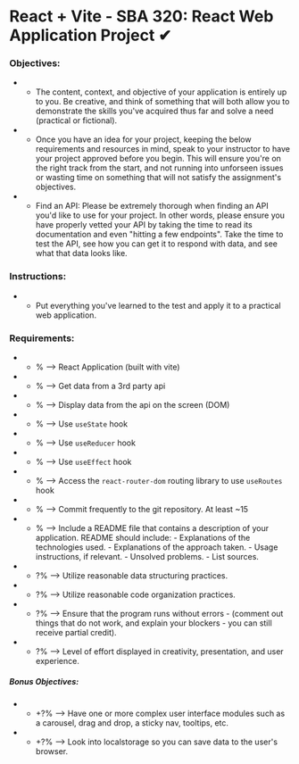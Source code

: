 # React + Vite - SBA 320: React Web Application Project ✔


### Objectives:
*  -  The content, context, and objective of your application is entirely up to you. Be creative, and think of something that will both allow you to demonstrate the skills you've acquired thus far and solve a need (practical or fictional).
*  -  Once you have an idea for your project, keeping the below requirements and resources in mind, speak to your instructor to have your project approved before you begin. This will ensure you're on the right track from the start, and not running into unforseen issues or wasting time on something that will not satisfy the assignment's objectives.
*  -  Find an API: Please be extremely thorough when finding an API you'd like to use for your project. In other words, please ensure you have properly vetted your API by taking the time to read its documentation and even "hitting a few endpoints". Take the time to test the API, see how you can get it to respond with data, and see what that data looks like.

### Instructions:
*  -  Put everything you've learned to the test and apply it to a practical web application.

### Requirements:
*  -   %  --> React Application (built with vite)
   
*  -   %  --> Get data from a 3rd party api
    
*  -   %  --> Display data from the api on the screen (DOM)
    
*  -   %  --> Use `useState` hook
   
*  -   %  --> Use `useReducer` hook
   
*  -   %  --> Use `useEffect` hook
   
*  -   %  --> Access the `react-router-dom` routing library to use `useRoutes` hook
    
*  -   %  --> Commit frequently to the git repository. At least ~15
   
*  -   %  --> Include a README file that contains a description of your application. README should include: 
            - Explanations of the technologies used. 
            - Explanations of the approach taken. 
            - Usage instructions, if relevant. 
            - Unsolved problems. 
            - List sources.
    
*  -  ?%  --> Utilize reasonable data structuring practices.
   
*  -  ?%  --> Utilize reasonable code organization practices.
    
*  -  ?%  --> Ensure that the program runs without errors 
            - (comment out things that do not work, and explain your blockers - you can still receive partial credit).
    
*  -  ?%  --> Level of effort displayed in creativity, presentation, and user experience.
##### Bonus Objectives:
*  - +?%  --> Have one or more complex user interface modules such as a carousel, drag and drop, a sticky nav, tooltips, etc.
    
*  - +?%  --> Look into localstorage so you can save data to the user's browser.